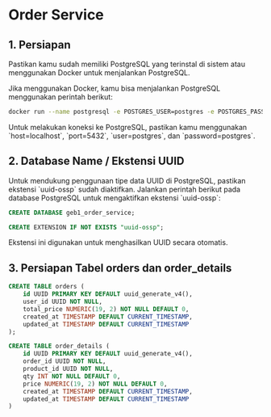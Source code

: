 # Order Service

## 1. Persiapan

Pastikan kamu sudah memiliki PostgreSQL yang terinstal di sistem atau menggunakan Docker untuk menjalankan PostgreSQL.

Jika menggunakan Docker, kamu bisa menjalankan PostgreSQL menggunakan perintah berikut:

```bash
docker run --name postgresql -e POSTGRES_USER=postgres -e POSTGRES_PASSWORD=postgres -p 5432:5432 -v /var/lib/postgresql/data -d postgres
```

Untuk melakukan koneksi ke PostgreSQL, pastikan kamu menggunakan \`host=localhost\`, \`port=5432\`, \`user=postgres\`, dan \`password=postgres\`.

## 2. Database Name / Ekstensi UUID

Untuk mendukung penggunaan tipe data UUID di PostgreSQL, pastikan ekstensi \`uuid-ossp\` sudah diaktifkan. Jalankan perintah berikut pada database PostgreSQL untuk mengaktifkan ekstensi \`uuid-ossp\`:

```sql
CREATE DATABASE geb1_order_service;
```

```sql
CREATE EXTENSION IF NOT EXISTS "uuid-ossp";
```

Ekstensi ini digunakan untuk menghasilkan UUID secara otomatis.

## 3. Persiapan Tabel orders dan order_details

```sql
CREATE TABLE orders (
    id UUID PRIMARY KEY DEFAULT uuid_generate_v4(),
    user_id UUID NOT NULL,
    total_price NUMERIC(19, 2) NOT NULL DEFAULT 0,
    created_at TIMESTAMP DEFAULT CURRENT_TIMESTAMP,
    updated_at TIMESTAMP DEFAULT CURRENT_TIMESTAMP
);

CREATE TABLE order_details (
    id UUID PRIMARY KEY DEFAULT uuid_generate_v4(),
    order_id UUID NOT NULL,
    product_id UUID NOT NULL,
    qty INT NOT NULL DEFAULT 0,
    price NUMERIC(19, 2) NOT NULL DEFAULT 0,
    created_at TIMESTAMP DEFAULT CURRENT_TIMESTAMP,
    updated_at TIMESTAMP DEFAULT CURRENT_TIMESTAMP
)
```
